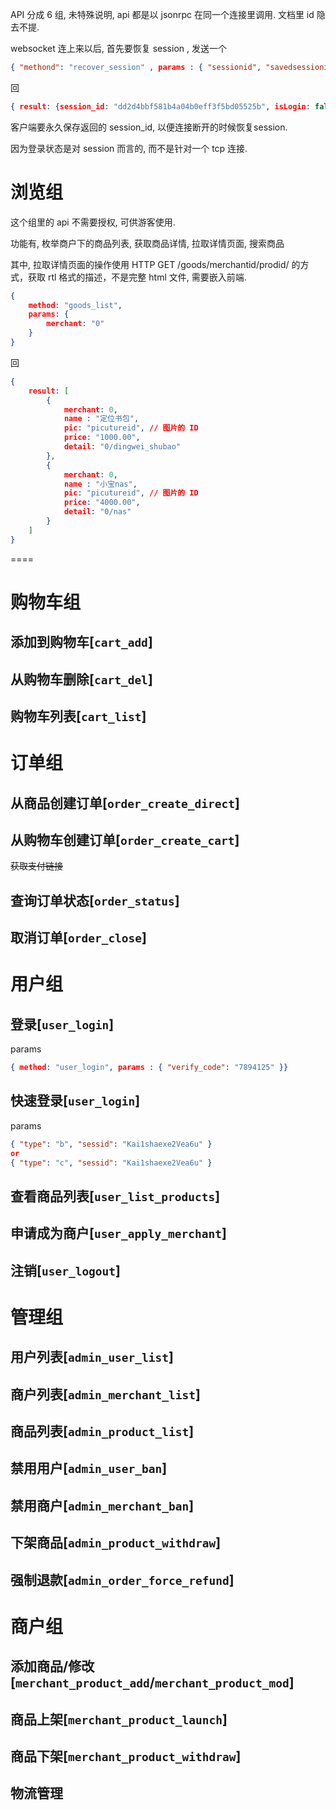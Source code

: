 
API 分成 6 组, 未特殊说明, api 都是以 jsonrpc 在同一个连接里调用.
文档里 id 隐去不提.

websocket 连上来以后, 首先要恢复 session , 发送一个

```json
{ "methond": "recover_session" , params : { "sessionid", "savedsessionid or null" } }
```

回

```json
{ result: {session_id: "dd2d4bbf581b4a04b0eff3f5bd05525b", isLogin: false} }
```

客户端要永久保存返回的 session_id, 以便连接断开的时候恢复session.

因为登录状态是对 session 而言的, 而不是针对一个 tcp 连接.

# 浏览组

这个组里的 api 不需要授权, 可供游客使用.

功能有, 枚举商户下的商品列表, 获取商品详情, 拉取详情页面, 搜索商品

其中, 拉取详情页面的操作使用 HTTP GET /goods/merchantid/prodid/ 的方式，获取 rtl 格式的描述，不是完整 html 文件, 需要嵌入前端.

```json
{
	method: "goods_list",
	params: {
		merchant: "0"
	}
}
```
回
```json
{
	result: [
		{
			merchant: 0,
			name : "定位书包",
			pic: "picutureid", // 图片的 ID
			price: "1000.00",
			detail: "0/dingwei_shubao"
		},
		{
			merchant: 0,
			name : "小宝nas",
			pic: "picutureid", // 图片的 ID
			price: "4000.00",
			detail: "0/nas"
		}
	]
}
```

====


# 购物车组

## 添加到购物车[`cart_add`]

## 从购物车删除[`cart_del`]

## 购物车列表[`cart_list`]


# 订单组

## 从商品创建订单[`order_create_direct`]

## 从购物车创建订单[`order_create_cart`]

~~获取支付链接~~

## 查询订单状态[`order_status`]

## 取消订单[`order_close`]

# 用户组


## 登录[`user_login`]

params

```json
{ method: "user_login", params : { "verify_code": "7894125" }}
```

## 快速登录[`user_login`]

params

```json
{ "type": "b", "sessid": "Kai1shaexe2Vea6u" }
or
{ "type": "c", "sessid": "Kai1shaexe2Vea6u" }
```

## 查看商品列表[`user_list_products`]

## 申请成为商户[`user_apply_merchant`]

## 注销[`user_logout`]


# 管理组

## 用户列表[`admin_user_list`]

## 商户列表[`admin_merchant_list`]

## 商品列表[`admin_product_list`]

## 禁用用户[`admin_user_ban`]

## 禁用商户[`admin_merchant_ban`]

## 下架商品[`admin_product_withdraw`]

## 强制退款[`admin_order_force_refund`]

# 商户组

## 添加商品/修改[`merchant_product_add`/`merchant_product_mod`]

## 商品上架[`merchant_product_launch`]

## 商品下架[`merchant_product_withdraw`]


## 物流管理
